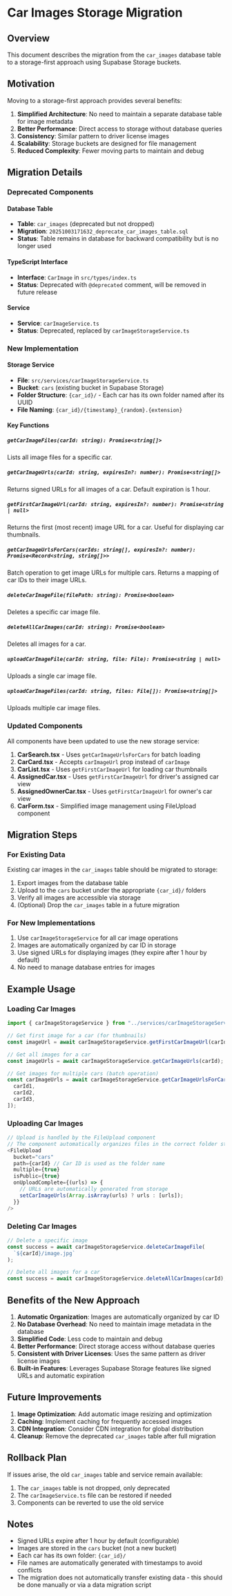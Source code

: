 # Car Images Storage Migration

## Overview

This document describes the migration from the `car_images` database table to a storage-first approach using Supabase Storage buckets.

## Motivation

Moving to a storage-first approach provides several benefits:

1. **Simplified Architecture**: No need to maintain a separate database table for image metadata
2. **Better Performance**: Direct access to storage without database queries
3. **Consistency**: Similar pattern to driver license images
4. **Scalability**: Storage buckets are designed for file management
5. **Reduced Complexity**: Fewer moving parts to maintain and debug

## Migration Details

### Deprecated Components

#### Database Table

- **Table**: `car_images` (deprecated but not dropped)
- **Migration**: `20251003171632_deprecate_car_images_table.sql`
- **Status**: Table remains in database for backward compatibility but is no longer used

#### TypeScript Interface

- **Interface**: `CarImage` in `src/types/index.ts`
- **Status**: Deprecated with `@deprecated` comment, will be removed in future release

#### Service

- **Service**: `carImageService.ts`
- **Status**: Deprecated, replaced by `carImageStorageService.ts`

### New Implementation

#### Storage Service

- **File**: `src/services/carImageStorageService.ts`
- **Bucket**: `cars` (existing bucket in Supabase Storage)
- **Folder Structure**: `{car_id}/` - Each car has its own folder named after its UUID
- **File Naming**: `{car_id}/{timestamp}_{random}.{extension}`

#### Key Functions

##### `getCarImageFiles(carId: string): Promise<string[]>`

Lists all image files for a specific car.

##### `getCarImageUrls(carId: string, expiresIn?: number): Promise<string[]>`

Returns signed URLs for all images of a car. Default expiration is 1 hour.

##### `getFirstCarImageUrl(carId: string, expiresIn?: number): Promise<string | null>`

Returns the first (most recent) image URL for a car. Useful for displaying car thumbnails.

##### `getCarImageUrlsForCars(carIds: string[], expiresIn?: number): Promise<Record<string, string[]>>`

Batch operation to get image URLs for multiple cars. Returns a mapping of car IDs to their image URLs.

##### `deleteCarImageFile(filePath: string): Promise<boolean>`

Deletes a specific car image file.

##### `deleteAllCarImages(carId: string): Promise<boolean>`

Deletes all images for a car.

##### `uploadCarImageFile(carId: string, file: File): Promise<string | null>`

Uploads a single car image file.

##### `uploadCarImageFiles(carId: string, files: File[]): Promise<string[]>`

Uploads multiple car image files.

### Updated Components

All components have been updated to use the new storage service:

1. **CarSearch.tsx** - Uses `getCarImageUrlsForCars` for batch loading
2. **CarCard.tsx** - Accepts `carImageUrl` prop instead of `carImage`
3. **CarList.tsx** - Uses `getFirstCarImageUrl` for loading car thumbnails
4. **AssignedCar.tsx** - Uses `getFirstCarImageUrl` for driver's assigned car view
5. **AssignedOwnerCar.tsx** - Uses `getFirstCarImageUrl` for owner's car view
6. **CarForm.tsx** - Simplified image management using FileUpload component

## Migration Steps

### For Existing Data

Existing car images in the `car_images` table should be migrated to storage:

1. Export images from the database table
2. Upload to the `cars` bucket under the appropriate `{car_id}/` folders
3. Verify all images are accessible via storage
4. (Optional) Drop the `car_images` table in a future migration

### For New Implementations

1. Use `carImageStorageService` for all car image operations
2. Images are automatically organized by car ID in storage
3. Use signed URLs for displaying images (they expire after 1 hour by default)
4. No need to manage database entries for images

## Example Usage

### Loading Car Images

```typescript
import { carImageStorageService } from "../services/carImageStorageService";

// Get first image for a car (for thumbnails)
const imageUrl = await carImageStorageService.getFirstCarImageUrl(carId);

// Get all images for a car
const imageUrls = await carImageStorageService.getCarImageUrls(carId);

// Get images for multiple cars (batch operation)
const carImageUrls = await carImageStorageService.getCarImageUrlsForCars([
  carId1,
  carId2,
  carId3,
]);
```

### Uploading Car Images

```typescript
// Upload is handled by the FileUpload component
// The component automatically organizes files in the correct folder structure
<FileUpload
  bucket="cars"
  path={carId} // Car ID is used as the folder name
  multiple={true}
  isPublic={true}
  onUploadComplete={(urls) => {
    // URLs are automatically generated from storage
    setCarImageUrls(Array.isArray(urls) ? urls : [urls]);
  }}
/>
```

### Deleting Car Images

```typescript
// Delete a specific image
const success = await carImageStorageService.deleteCarImageFile(
  `${carId}/image.jpg`
);

// Delete all images for a car
const success = await carImageStorageService.deleteAllCarImages(carId);
```

## Benefits of the New Approach

1. **Automatic Organization**: Images are automatically organized by car ID
2. **No Database Overhead**: No need to maintain image metadata in the database
3. **Simplified Code**: Less code to maintain and debug
4. **Better Performance**: Direct storage access without database queries
5. **Consistent with Driver Licenses**: Uses the same pattern as driver license images
6. **Built-in Features**: Leverages Supabase Storage features like signed URLs and automatic expiration

## Future Improvements

1. **Image Optimization**: Add automatic image resizing and optimization
2. **Caching**: Implement caching for frequently accessed images
3. **CDN Integration**: Consider CDN integration for global distribution
4. **Cleanup**: Remove the deprecated `car_images` table after full migration

## Rollback Plan

If issues arise, the old `car_images` table and service remain available:

1. The `car_images` table is not dropped, only deprecated
2. The `carImageService.ts` file can be restored if needed
3. Components can be reverted to use the old service

## Notes

- Signed URLs expire after 1 hour by default (configurable)
- Images are stored in the `cars` bucket (not a new bucket)
- Each car has its own folder: `{car_id}/`
- File names are automatically generated with timestamps to avoid conflicts
- The migration does not automatically transfer existing data - this should be done manually or via a data migration script
